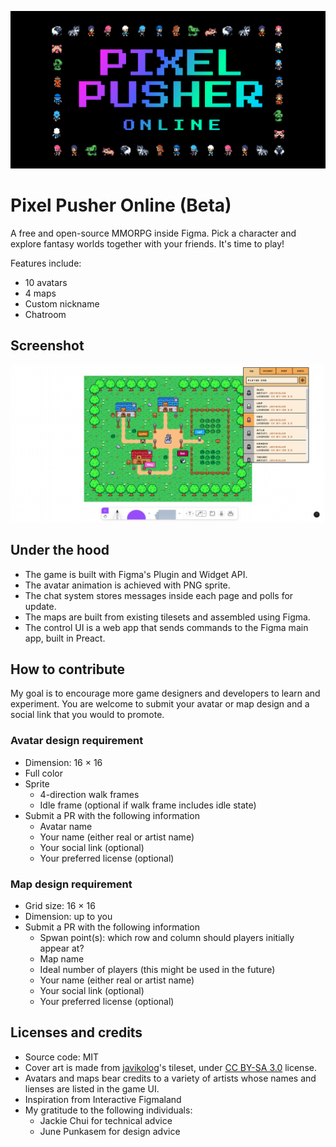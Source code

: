 ![Pixel Pusher Logo](/design/cover.png)

# Pixel Pusher Online (Beta)

A free and open-source MMORPG inside Figma. Pick a character and explore fantasy worlds together with your friends. It's time to play!

Features include:

- 10 avatars
- 4 maps
- Custom nickname
- Chatroom

## Screenshot

![Gameplay screenshot](/design/screenshot.png)

## Under the hood

- The game is built with Figma's Plugin and Widget API.
- The avatar animation is achieved with PNG sprite.
- The chat system stores messages inside each page and polls for update.
- The maps are built from existing tilesets and assembled using Figma.
- The control UI is a web app that sends commands to the Figma main app, built in Preact.

## How to contribute

My goal is to encourage more game designers and developers to learn and experiment. You are welcome to submit your avatar or map design and a social link that you would to promote.

### Avatar design requirement

- Dimension: 16 × 16
- Full color
- Sprite
  - 4-direction walk frames
  - Idle frame (optional if walk frame includes idle state)
- Submit a PR with the following information
  - Avatar name
  - Your name (either real or artist name)
  - Your social link (optional)
  - Your preferred license (optional)

### Map design requirement

- Grid size: 16 × 16
- Dimension: up to you
- Submit a PR with the following information
  - Spwan point(s): which row and column should players initially appear at?
  - Map name
  - Ideal number of players (this might be used in the future)
  - Your name (either real or artist name)
  - Your social link (optional)
  - Your preferred license (optional)

## Licenses and credits

- Source code: MIT
- Cover art is made from [javikolog](https://route1rodent.itch.io/)'s tileset, under [CC BY-SA 3.0](https://creativecommons.org/licenses/by-sa/3.0/) license.
- Avatars and maps bear credits to a variety of artists whose names and lienses are listed in the game UI.
- Inspiration from Interactive Figmaland
- My gratitude to the following individuals:
  - Jackie Chui for technical advice
  - June Punkasem for design advice
